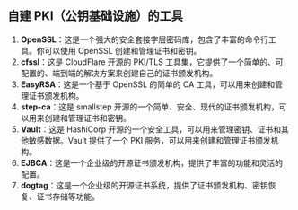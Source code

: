 ## 自建 PKI（公钥基础设施）的工具

1. **OpenSSL**：这是一个强大的安全套接字层密码库，包含了丰富的命令行工具。你可以使用 OpenSSL 创建和管理证书和密钥。
2. **cfssl**：这是 CloudFlare 开源的 PKI/TLS 工具集，它提供了一个简单的、可配置的、端到端的解决方案来创建自己的证书颁发机构。
3. **EasyRSA**：这是一个基于 OpenSSL 的简单的 CA 工具，可以用来创建和管理证书颁发机构。
4. **step-ca**：这是 smallstep 开源的一个简单、安全、现代的证书颁发机构，可以用来创建和管理证书和密钥。
5. **Vault**：这是 HashiCorp 开源的一个安全工具，可以用来管理密钥、证书和其他敏感数据。Vault 提供了一个 PKI 服务，可以用来创建和管理证书颁发机构。
6. **EJBCA**：这是一个企业级的开源证书颁发机构，提供了丰富的功能和灵活的配置。
7. **dogtag**：这是一个企业级的开源证书系统，提供了证书颁发机构、密钥恢复、证书存储等功能。
